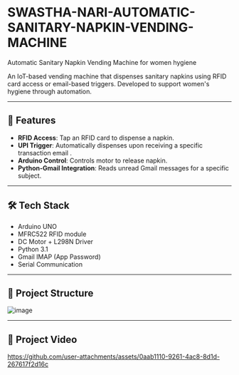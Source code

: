 # SWASTHA-NARI-AUTOMATIC-SANITARY-NAPKIN-VENDING-MACHINE
Automatic Sanitary Napkin Vending Machine for women hygiene


An IoT-based vending machine that dispenses sanitary napkins using RFID card access or email-based triggers. Developed to support women's hygiene through automation.

---

## 🔧 Features

- **RFID Access**: Tap an RFID card to dispense a napkin.
- **UPI Trigger**: Automatically dispenses upon receiving a specific transaction email .
- **Arduino Control**: Controls motor to release napkin.
- **Python-Gmail Integration**: Reads unread Gmail messages for a specific subject.

---

## 🛠️ Tech Stack

- Arduino UNO
- MFRC522 RFID module
- DC Motor + L298N Driver
- Python 3.1
- Gmail IMAP (App Password)
- Serial Communication

---

## 📁 Project Structure
![image](https://github.com/user-attachments/assets/c35b47bf-2b7e-43d9-9b74-7cce3058b3c2)


---

## 📁 Project Video
https://github.com/user-attachments/assets/0aab1110-9261-4ac8-8d1d-267617f2d16c




